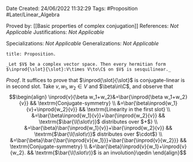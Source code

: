 <div class="topSpace"></div>

Date Created: 24/06/2022 11:32:29
Tags: #Proposition #Later/Linear_Algebra

Proved by: [[Basic properties of complex conjugation]]
References: _Not Applicable_
Justifications: _Not Applicable_

Specializations: _Not Applicable_
Generalizations: _Not Applicable_

``` ad-Proposition
title: Proposition.

_Let $V$ be a complex vector space. Then every hermitian form $\inprod{\slot}{\slot}:V\times V\to\C$ on $V$ is sesquilinear._

```

_Proof_. It suffices to prove that $\inprod{\slot}{\slot}$ is conjugate-linear is in second slot. Take $v,w_1,w_2\in V$ and $\beta\in\C$, and observe that
$$\begin{align}
    \inprod{v}{\beta w_1+w_2}&=\bar{\inprod{\beta w_1+w_2}{v}} && \textrm{Conjugate-symmetry} \\
    &=\bar{\beta\inprod{w_1}{v}+\inprod{w_2}{v}} && \textrm{Linearity in the first slot} \\
    &=\bar{\beta\inprod{w_1}{v}}+\bar{\inprod{w_2}{v}} && \textrm{$\bar{\l(\slot\r)}$ distributes over $+$} \\
    &=\bar{\beta}\bar{\inprod{w_1}{v}}+\bar{\inprod{w_2}{v}} && \textrm{$\bar{\l(\slot\r)}$ distributes over $\cdot$} \\
    &=\bar{\beta}\bar{\bar{\inprod{v}{w_1}}}+\bar{\bar{\inprod{v}{w_2}}} && \textrm{Conjugate-symmetry} \\
    &=\bar{\beta}\inprod{v}{w_1}+\inprod{v}{w_2}. && \textrm{$\bar{\l(\slot\r)}$ is an involution}\qedin
\end{align}$$
